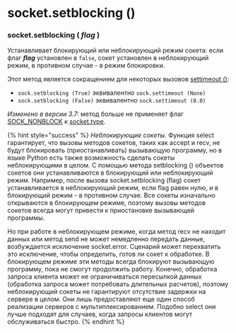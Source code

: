 # socket.setblocking \(\)

### socket.setblocking \( _flag_ \)

Устанавливает блокирующий или неблокирующий режим сокета: если флаг _**flag**_ установлен в `false`, сокет установлен в неблокирующий режим, в противном случае - в режим блокировки.

Этот метод является сокращением для некоторых вызовов [settimeout \(\)](socket.settimeout.md):

* `sock.setblocking (True)` эквивалентно `sock.settimeout (None)`
* `sock.setblocking (False)` эквивалентно `sock.settimeout (0.0)`

_Изменено в версии 3.7:_ метод больше не применяет флаг [SOCK\_NONBLOCK](../konstanty-soketov/socket.sock_nonblock.md) к [socket.type](socket.type.md).

{% hint style="success" %}
_Неблокирующие сокеты._ Функция select гарантирует, что вызовы методов сокетов, таких как accept и recv, не будут блокировать \(приостанавливать\) вызывающую программу, но в языке Python есть также возможность сделать сокеты неблокирующими в целом. С помощью метода setblocking \(\) объектов сокетов они устанавливаются в блокирующий или неблокирующий режим. Например, после вызова socket.setblocking \(flag\) сокет устанавливается в неблокирующий режим, если flag равен нулю, и в блокирующий режим - в противном случае. Все сокеты изначально открываются в блокирующем режиме, поэтому вызовы методов сокетов всегда могут привести к приостановке вызывающей программы.

Но при работе в неблокирующем режиме, когда метод recv не находит данных или метод send не может немедленно передать данные, возбуждается исключение socket.error. Сценарий может перехватить это исключение, чтобы определить, готов ли сокет к обработке. В блокирующем режиме эти методы всегда блокируют вызывающую программу, пока не смогут продолжить работу. Конечно, обработка запроса клиента может не ограничиваться пересылкой данных \(обработка запроса может потребовать длительных расчетов\), поэтому неблокирующий сокеты не гарантируют отсутствие задержки на сервере в целом. Они лишь предоставляют еще один способ реализации серверов с мультиплексированием. Подобно select они лучше подходят для случаев, когда запросы клиентов могут обслуживаться быстро.
{% endhint %}

